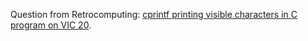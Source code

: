 Question from Retrocomputing: [cprintf printing visible characters in
C program on VIC 20][rc 12492].


[rc 12492]: https://retrocomputing.stackexchange.com/q/12492/7208
